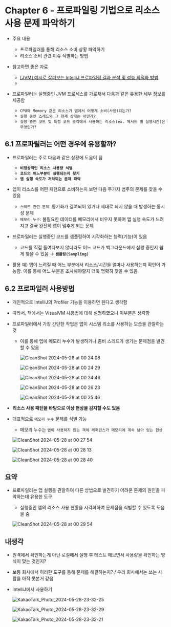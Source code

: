 # Chapter 6 - 프로파일링 기법으로 리소스 사용 문제 파악하기
- 주요 내용
  - 프로파일러를 통해 리소스 소비 상황 파악하기
  - 리소스 소비 관련 이슈 식별하는 방법
  
- 참고하면 좋은 자료
  - [[JVM] 예시로 살펴보는 IntelliJ 프로파일링 결과 분석 및 성능 최적화 방법](https://mangkyu.tistory.com/342)
  - 

- 프로파일러는 실행중인 JVM 프로세스를 가로채서 다음과 같은 유용한 세부 정보를 제공함
  - `CPU와 Memory 같은 리소스가 앱에서 어떻게 소비(사용)되는가?`
  - `실행 중인 스레드와 그 현재 상태는 어떤가?`
  - `실행 중인 코드 및 특정 코드 조각에서 사용하는 리소스(ex. 메서드 별 실행시간)은 무엇인가?`

## 6.1 프로파릴러는 어떤 경우에 유용할까?
- 프로파일러는 주로 다음과 같은 상황에 도움이 됨
  - **`비정상적인 리소스 사용량 식별`**
  - **`코드의 어느부분이 실행되는지 찾기`**
  - **`앱 실행 속도가 저하되는 문제 파악`**
 
- 앱이 리소스를 어떤 패턴으로 소비하는지 보면 다음 두가지 범주의 문제를 찾을 수 있음
  - `스레드 관련 문제`: 동기화가 결여되어 있거나 제대로 되지 않을 때 발생하는 동시성 문제
  - `메모리 누수`: 불필요한 데이터를 메모리에서 비우지 못하여 앱 실행 속도가 느려지고 결국 완전히 앱이 멈추게 되는 문제
 
- 프로파일러는 실행중인 코드를 샘플링하여 시각화하는 능력(기능)이 있음
  - 코드를 직접 들여다보지 않더라도 어느 코드가 백그라운드에서 실행 중인지 쉽게 찾을 수 있음 → **`샘플링(Sampling)`**
 
- 활용 예) 앱이 느려질 때 어느 부분에서 리소스/시간을 얼마나 사용하는지 확인이 가능함. 이를 통해 어느 부분을 조사해야할지 더욱 명확히 찾을 수 있음

## 6.2 프로파일러 사용방법
- 개인적으로 IntelliJ의 Profiler 기능을 이용하면 된다고 생각함
- 따라서, 책에서는 VisualVM 사용법에 대해 설명하였으나 이부분은 생략함

- 프로파일러에서 가장 간단한 작업은 앱이 시스템 리소를 사용하는 모습을 관찰하는 것
  - 이를 통해 앱에 메모리 누수가 발생하거나 좀비 스레드가 생기는 문제점을 발견할 수 있음

    ![CleanShot 2024-05-28 at 00 24 08](https://github.com/Deep-Dive-Study/troubleshooting-java/assets/99165624/4ea437d6-9c13-424b-a93e-a8a8fdd5d8f5)

    ![CleanShot 2024-05-28 at 00 24 29](https://github.com/Deep-Dive-Study/troubleshooting-java/assets/99165624/ef2e170a-b93b-493b-bc68-d15c7b7e6665)

    ![CleanShot 2024-05-28 at 00 24 46](https://github.com/Deep-Dive-Study/troubleshooting-java/assets/99165624/9dfeb519-900b-4b37-b756-81fa7e7295f0)
  
    ![CleanShot 2024-05-28 at 00 26 23](https://github.com/Deep-Dive-Study/troubleshooting-java/assets/99165624/b4615bd5-9f77-4ca1-b8d7-cf901f99457b)

    ![CleanShot 2024-05-28 at 00 25 46](https://github.com/Deep-Dive-Study/troubleshooting-java/assets/99165624/fd387edc-ad02-4016-9f27-1d2d7ea8e326)

- **리소스 사용 패턴을 바탕으로 이상 현상을 감지할 수도 있음**
- 대표적으로 `메모리 누수` 문제를 식별 가능
  - 메모리 누수는 `앱이 사용하지 않는 객체 레퍼런스가 메모리에 계속 남아 있는 현상` 

  ![CleanShot 2024-05-28 at 00 27 54](https://github.com/Deep-Dive-Study/troubleshooting-java/assets/99165624/822e2fd1-f11c-4302-ab58-8bf07e08dc5f)

  ![CleanShot 2024-05-28 at 00 28 13](https://github.com/Deep-Dive-Study/troubleshooting-java/assets/99165624/0d45a78c-e551-4d47-a14d-0b288e149fa2)

  ![CleanShot 2024-05-28 at 00 28 40](https://github.com/Deep-Dive-Study/troubleshooting-java/assets/99165624/e6c7e1d6-59a7-4a9e-b186-342732c83aec)

## 요약
- 프로파일러는 앱 실행을 관찰하여 다른 방법으로 발견하기 어려운 문제의 원인을 파악하는데 유용한 도구
  - 실행중인 앱의 리소스 사용 현황을 시각화하여 문제점을 식별할 수 있도록 도움을 줌 

  ![CleanShot 2024-05-28 at 00 29 54](https://github.com/Deep-Dive-Study/troubleshooting-java/assets/99165624/40c36303-bcf0-44b7-bd3c-6603201130b1)

## 내생각
- 원격에서 확인하는게 아닌 로컬에서 실행 후 테스트 해보면서 사용량을 확인하는 방식이 맞는 것인지?
- 보통 회사에서 이러한 도구를 통해 문제를 해결하는지? / 우리 회사에서는 쓰는 사람을 아직 못본거 같음

- IntelliJ에서 사용하기

  ![KakaoTalk_Photo_2024-05-28-23-32-25](https://github.com/Deep-Dive-Study/troubleshooting-java/assets/99165624/1ed371d8-a8f0-4cf5-b3b0-7f3c06799139)

  ![KakaoTalk_Photo_2024-05-28-23-32-29](https://github.com/Deep-Dive-Study/troubleshooting-java/assets/99165624/59127b74-ba86-455b-ac5a-296a7807d760)

  ![KakaoTalk_Photo_2024-05-28-23-32-21](https://github.com/Deep-Dive-Study/troubleshooting-java/assets/99165624/45b33417-959f-41be-9685-b6a509a30cad)



